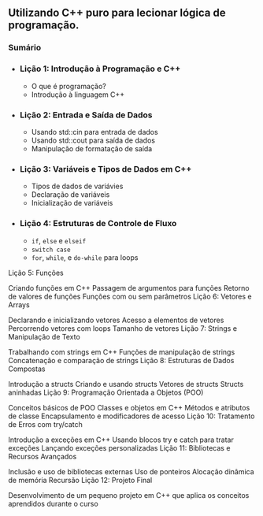 ## Utilizando C++ puro para lecionar lógica de programação.

### Sumário 

- ### Lição 1: Introdução à Programação e C++
    - O que é programação?
    - Introdução à linguagem C++

- ### Lição 2: Entrada e Saída de Dados

    - Usando std::cin para entrada de dados
    - Usando std::cout para saída de dados
    - Manipulação de formatação de saída

- ### Lição 3: Variáveis e Tipos de Dados em C++

    - Tipos de dados de variávies
    - Declaração de variáveis
    - Inicialização de variáveis

- ### Lição 4: Estruturas de Controle de Fluxo

    - ```if```, ```else``` e ```elseif```
    - ```switch case```
    - ```for```, ```while```, e ```do-while``` para loops

Lição 5: Funções

Criando funções em C++
Passagem de argumentos para funções
Retorno de valores de funções
Funções com ou sem parâmetros
Lição 6: Vetores e Arrays

Declarando e inicializando vetores
Acesso a elementos de vetores
Percorrendo vetores com loops
Tamanho de vetores
Lição 7: Strings e Manipulação de Texto

Trabalhando com strings em C++
Funções de manipulação de strings
Concatenação e comparação de strings
Lição 8: Estruturas de Dados Compostas

Introdução a structs
Criando e usando structs
Vetores de structs
Structs aninhadas
Lição 9: Programação Orientada a Objetos (POO)

Conceitos básicos de POO
Classes e objetos em C++
Métodos e atributos de classe
Encapsulamento e modificadores de acesso
Lição 10: Tratamento de Erros com try/catch

Introdução a exceções em C++
Usando blocos try e catch para tratar exceções
Lançando exceções personalizadas
Lição 11: Bibliotecas e Recursos Avançados

Inclusão e uso de bibliotecas externas
Uso de ponteiros
Alocação dinâmica de memória
Recursão
Lição 12: Projeto Final

Desenvolvimento de um pequeno projeto em C++ que aplica os conceitos aprendidos durante o curso

